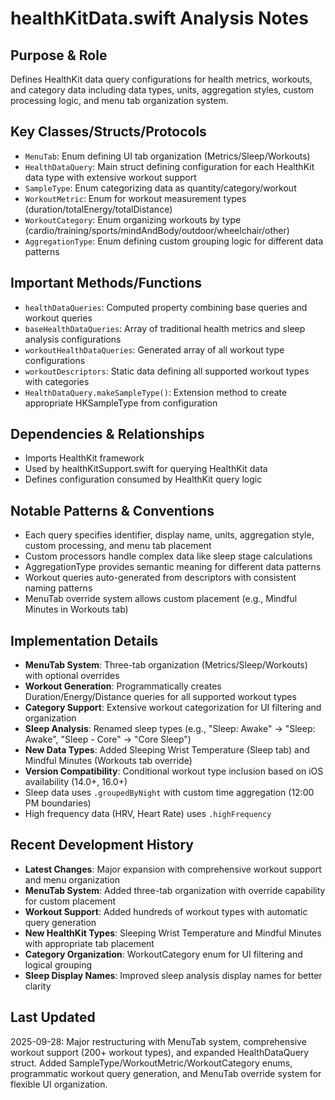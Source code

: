 # healthKitData.swift Analysis Notes

## Purpose & Role
Defines HealthKit data query configurations for health metrics, workouts, and category data including data types, units, aggregation styles, custom processing logic, and menu tab organization system.

## Key Classes/Structs/Protocols
- `MenuTab`: Enum defining UI tab organization (Metrics/Sleep/Workouts)
- `HealthDataQuery`: Main struct defining configuration for each HealthKit data type with extensive workout support
- `SampleType`: Enum categorizing data as quantity/category/workout
- `WorkoutMetric`: Enum for workout measurement types (duration/totalEnergy/totalDistance)
- `WorkoutCategory`: Enum organizing workouts by type (cardio/training/sports/mindAndBody/outdoor/wheelchair/other)
- `AggregationType`: Enum defining custom grouping logic for different data patterns

## Important Methods/Functions
- `healthDataQueries`: Computed property combining base queries and workout queries
- `baseHealthDataQueries`: Array of traditional health metrics and sleep analysis configurations
- `workoutHealthDataQueries`: Generated array of all workout type configurations
- `workoutDescriptors`: Static data defining all supported workout types with categories
- `HealthDataQuery.makeSampleType()`: Extension method to create appropriate HKSampleType from configuration

## Dependencies & Relationships
- Imports HealthKit framework
- Used by healthKitSupport.swift for querying HealthKit data
- Defines configuration consumed by HealthKit query logic

## Notable Patterns & Conventions
- Each query specifies identifier, display name, units, aggregation style, custom processing, and menu tab placement
- Custom processors handle complex data like sleep stage calculations
- AggregationType provides semantic meaning for different data patterns
- Workout queries auto-generated from descriptors with consistent naming patterns
- MenuTab override system allows custom placement (e.g., Mindful Minutes in Workouts tab)

## Implementation Details
- **MenuTab System**: Three-tab organization (Metrics/Sleep/Workouts) with optional overrides
- **Workout Generation**: Programmatically creates Duration/Energy/Distance queries for all supported workout types
- **Category Support**: Extensive workout categorization for UI filtering and organization
- **Sleep Analysis**: Renamed sleep types (e.g., "Sleep: Awake" → "Sleep: Awake", "Sleep - Core" → "Core Sleep")
- **New Data Types**: Added Sleeping Wrist Temperature (Sleep tab) and Mindful Minutes (Workouts tab override)
- **Version Compatibility**: Conditional workout type inclusion based on iOS availability (14.0+, 16.0+)
- Sleep data uses `.groupedByNight` with custom time aggregation (12:00 PM boundaries)
- High frequency data (HRV, Heart Rate) uses `.highFrequency`

## Recent Development History
- **Latest Changes**: Major expansion with comprehensive workout support and menu organization
- **MenuTab System**: Added three-tab organization with override capability for custom placement
- **Workout Support**: Added hundreds of workout types with automatic query generation
- **New HealthKit Types**: Sleeping Wrist Temperature and Mindful Minutes with appropriate tab placement
- **Category Organization**: WorkoutCategory enum for UI filtering and logical grouping
- **Sleep Display Names**: Improved sleep analysis display names for better clarity

## Last Updated
2025-09-28: Major restructuring with MenuTab system, comprehensive workout support (200+ workout types), and expanded HealthDataQuery struct. Added SampleType/WorkoutMetric/WorkoutCategory enums, programmatic workout query generation, and MenuTab override system for flexible UI organization.